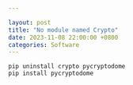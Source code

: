```yaml
---

layout: post 
title: "No module named Crypto" 
date: 2023-11-08 22:00:00 +0800
categories: Software
---
```


```shell
pip uninstall crypto pycryptodome
pip install pycryptodome
```


